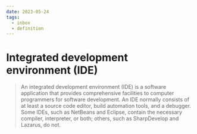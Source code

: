 ```yaml
---
date: 2023-05-24
tags:
  - inbox
  - definition
---
```


# Integrated development environment (IDE)

> An integrated development environment (IDE) is a software application that
> provides comprehensive facilities to computer programmers for software
> development. An IDE normally consists of at least a source code editor, build
> automation tools, and a debugger. Some IDEs, such as NetBeans and Eclipse,
> contain the necessary compiler, interpreter, or both; others, such as
> SharpDevelop and Lazarus, do not.
